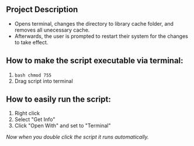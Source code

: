 ## Project Description
- Opens terminal, changes the directory to library cache folder, and removes all unecessary cache.
- Afterwards, the user is prompted to restart their system for the changes to take effect.

## How to make the script executable via terminal:

1. `bash chmod 755 `
2. Drag script into terminal

## How to easily run the script:

1. Right click
2. Select "Get Info"
3. Click "Open With" and set to "Terminal"

<em>Now when you double click the script it runs automatically.</em>
